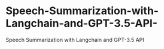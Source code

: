 # Speech-Summarization-with-Langchain-and-GPT-3.5-API-
Speech Summarization with Langchain and GPT-3.5 API 
